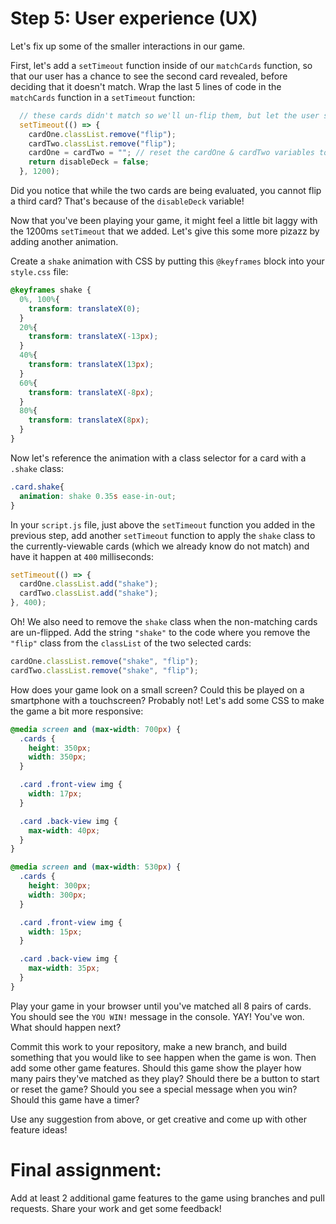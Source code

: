 # Step 5: User experience (UX)
Let's fix up some of the smaller interactions in our game.

First, let's add a `setTimeout` function inside of our `matchCards` function, so that our user has a chance to see the second card revealed, before deciding that it doesn't match. Wrap the last 5 lines of code in the `matchCards` function in a `setTimeout` function:
```js
  // these cards didn't match so we'll un-flip them, but let the user see them both before they disappear
  setTimeout(() => {
    cardOne.classList.remove("flip");
    cardTwo.classList.remove("flip");
    cardOne = cardTwo = ""; // reset the cardOne & cardTwo variables to empty string
    return disableDeck = false;
  }, 1200);
```

Did you notice that while the two cards are being evaluated, you cannot flip a third card? That's because of the `disableDeck` variable!

Now that you've been playing your game, it might feel a little bit laggy with the 1200ms `setTimeout` that we added. Let's give this some more pizazz by adding another animation.

Create a `shake` animation with CSS by putting this `@keyframes` block into your `style.css` file:
```css
@keyframes shake {
  0%, 100%{
    transform: translateX(0);
  }
  20%{
    transform: translateX(-13px);
  }
  40%{
    transform: translateX(13px);
  }
  60%{
    transform: translateX(-8px);
  }
  80%{
    transform: translateX(8px);
  }
}
```

Now let's reference the animation with a class selector for a card with a `.shake` class:
```css
.card.shake{
  animation: shake 0.35s ease-in-out;
}
```

In your `script.js` file, just above the `setTimeout` function you added in the previous step, add another `setTimeout` function to apply the `shake` class to the currently-viewable cards (which we already know do not match) and have it happen at `400` milliseconds:
```js
setTimeout(() => {
  cardOne.classList.add("shake");
  cardTwo.classList.add("shake");
}, 400);
```

Oh! We also need to remove the `shake` class when the non-matching cards are un-flipped. Add the string `"shake"` to the code where you remove the `"flip"` class from the `classList` of the two selected cards:
```js
cardOne.classList.remove("shake", "flip");
cardTwo.classList.remove("shake", "flip");
```

How does your game look on a small screen? Could this be played on a smartphone with a touchscreen? Probably not! Let's add some CSS to make the game a bit more responsive:
```css
@media screen and (max-width: 700px) {
  .cards {
    height: 350px;
    width: 350px;
  }

  .card .front-view img {
    width: 17px;
  }

  .card .back-view img {
    max-width: 40px;
  }
}

@media screen and (max-width: 530px) {
  .cards {
    height: 300px;
    width: 300px;
  }

  .card .front-view img {
    width: 15px;
  }

  .card .back-view img {
    max-width: 35px;
  }
}
```

Play your game in your browser until you've matched all 8 pairs of cards. You should see the `YOU WIN!` message in the console. YAY! You've won. What should happen next?

Commit this work to your repository, make a new branch, and build something that you would like to see happen when the game is won. Then add some other game features. Should this game show the player how many pairs they've matched as they play? Should there be a button to start or reset the game? Should you see a special message when you win? Should this game have a timer?

Use any suggestion from above, or get creative and come up with other feature ideas! 

# Final assignment:
Add at least 2 additional game features to the game using branches and pull requests. 
Share your work and get some feedback!